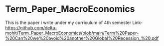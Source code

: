 # Term_Paper_MacroEconomics
This is the paper i write under my curriculum of 4th semester
Link- https://github.com/delta-mohit/Term_Paper_MacroEconomics/blob/main/Term%20Paper-%20Can%20we%20avoid%20another%20Global%20Recession_%20.pdf
